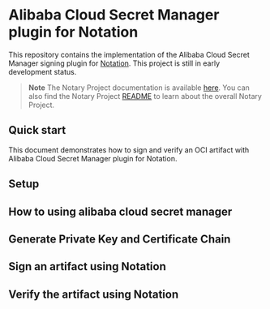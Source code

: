 # Alibaba Cloud Secret Manager plugin for Notation

This repository contains the implementation of the Alibaba Cloud Secret Manager signing plugin for [Notation](https://notaryproject.dev/). This project is still in early development status.

> **Note** The Notary Project documentation is available [here](https://notaryproject.dev/docs/). You can also find the Notary Project [README](https://github.com/notaryproject/.github/blob/main/README.md) to learn about the overall Notary Project.

## Quick start

This document demonstrates how to sign and verify an OCI artifact with Alibaba Cloud Secret Manager plugin for Notation.

## Setup


## How to using alibaba cloud secret manager



## Generate Private Key and Certificate Chain



## Sign an artifact using Notation




## Verify the artifact using Notation